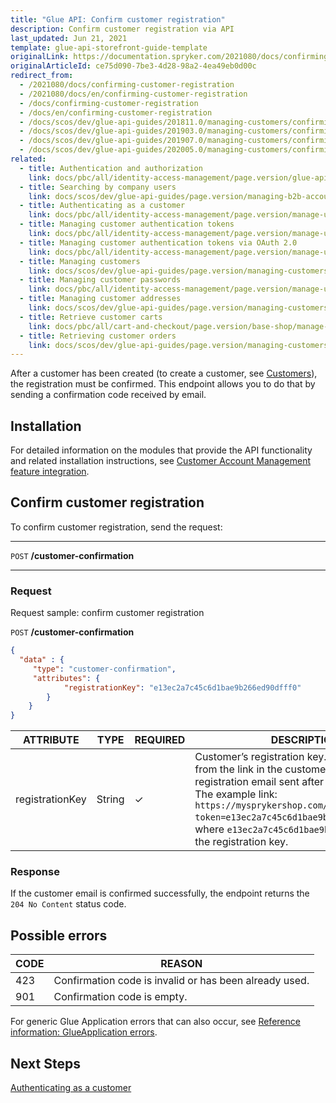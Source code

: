 ```yaml
---
title: "Glue API: Confirm customer registration"
description: Confirm customer registration via API
last_updated: Jun 21, 2021
template: glue-api-storefront-guide-template
originalLink: https://documentation.spryker.com/2021080/docs/confirming-customer-registration
originalArticleId: ce75d090-7be3-4d28-98a2-4ea49eb0d00c
redirect_from:
  - /2021080/docs/confirming-customer-registration
  - /2021080/docs/en/confirming-customer-registration
  - /docs/confirming-customer-registration
  - /docs/en/confirming-customer-registration
  - /docs/scos/dev/glue-api-guides/201811.0/managing-customers/confirming-customer-registration.html
  - /docs/scos/dev/glue-api-guides/201903.0/managing-customers/confirming-customer-registration.html
  - /docs/scos/dev/glue-api-guides/201907.0/managing-customers/confirming-customer-registration.html
  - /docs/scos/dev/glue-api-guides/202005.0/managing-customers/confirming-customer-registration.html
related:
  - title: Authentication and authorization
    link: docs/pbc/all/identity-access-management/page.version/glue-api-authentication-and-authorization.html
  - title: Searching by company users
    link: docs/scos/dev/glue-api-guides/page.version/managing-b2b-account/searching-by-company-users.html
  - title: Authenticating as a customer
    link: docs/pbc/all/identity-access-management/page.version/manage-using-glue-api/glue-api-authenticate-as-a-customer.html
  - title: Managing customer authentication tokens
    link: docs/pbc/all/identity-access-management/page.version/manage-using-glue-api/glue-api-manage-customer-authentication-tokens.html
  - title: Managing customer authentication tokens via OAuth 2.0
    link: docs/pbc/all/identity-access-management/page.version/manage-using-glue-api/glue-api-manage-customer-authentication-tokens-via-oauth-2.0.html
  - title: Managing customers
    link: docs/scos/dev/glue-api-guides/page.version/managing-customers/managing-customers.html
  - title: Managing customer passwords
    link: docs/pbc/all/identity-access-management/page.version/manage-using-glue-api/glue-api-manage-customer-passwords.html
  - title: Managing customer addresses
    link: docs/scos/dev/glue-api-guides/page.version/managing-customers/managing-customer-addresses.html
  - title: Retrieve customer carts
    link: docs/pbc/all/cart-and-checkout/page.version/base-shop/manage-using-glue-api/retrieve-customer-carts.html
  - title: Retrieving customer orders
    link: docs/scos/dev/glue-api-guides/page.version/managing-customers/retrieving-customer-orders.html
---
```


After a customer has been created (to create a customer, see [Customers](/docs/scos/dev/glue-api-guides/{{page.version}}/managing-customers/managing-customers.html)), the registration must be confirmed. This endpoint allows you to do that by sending a confirmation code received by email.

## Installation

For detailed information on the modules that provide the API functionality and related installation instructions, see [Customer Account Management feature integration](/docs/pbc/all/customer-relationship-management/{{page.version}}/install-and-upgrade/install-features/install-the-customer-account-management-feature.html).

## Confirm customer registration

To confirm customer registration, send the request:

***
`POST` **/customer-confirmation**
***

### Request

Request sample: confirm customer registration

`POST` **/customer-confirmation**

```json
{
  "data" : {
     "type": "customer-confirmation",
     "attributes": {
            "registrationKey": "e13ec2a7c45c6d1bae9b266ed90dfff0"
        }
    }
}
```

| ATTRIBUTE | TYPE | REQUIRED | DESCRIPTION |
| --- | --- | --- | --- |
| registrationKey | String | ✓ | Customer’s registration key. You can get it from the link in the customer confirmation registration email sent after customer creation. The example link: `https://mysprykershop.com/register/confirm?token=e13ec2a7c45c6d1bae9b266ed90dfff0`, where `e13ec2a7c45c6d1bae9b266ed90dfff0` is the registration key. |

### Response

If the customer email is confirmed successfully, the endpoint returns the `204 No Content` status code.

## Possible errors

| CODE| REASON |
| --- | --- |
| 423 | Confirmation code is invalid or has been already used. |
| 901 | Confirmation code is empty. |
For generic Glue Application errors that can also occur, see [Reference information: GlueApplication errors](/docs/scos/dev/glue-api-guides/{{page.version}}/reference-information-glueapplication-errors.html).

## Next Steps

[Authenticating as a customer](/docs/pbc/all/identity-access-management/{{page.version}}/manage-using-glue-api/glue-api-authenticate-as-a-customer.html)
